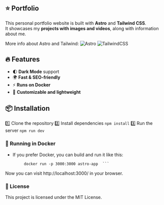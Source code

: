 ## :star: Portfolio

This personal portfolio website is built with **Astro** and **Tailwind CSS**.  
It showcases my **projects with images and videos**, along with information about me.

More info about Astro and Tailwind: 
![Astro](https://img.shields.io/badge/Built%20with-Astro-blueviolet?style=for-the-badge&logo=astro)
![TailwindCSS](https://img.shields.io/badge/TailwindCSS-38B2AC?style=for-the-badge&logo=tailwind-css&logoColor=white)


## 🔥 Features

- 🌓 **Dark Mode** support
- 🌍 **Fast & SEO-friendly**
- ⚡ **Runs on Docker**
- 🎨 **Customizable and lightweight**


## 📦 Installation

   1️⃣ Clone the repository
   2️⃣ Install dependencies
   `npm install`
   3️⃣ Run the server
   `npm run dev`


### 🚢 Running in Docker
- If you prefer Docker, you can build and run it like this:
   ```  docker build -t astro-app .
        docker run -p 3000:3000 astro-app  ```

Now you can visit http://localhost:3000/ in your browser.



### 📜 License
This project is licensed under the MIT License.


